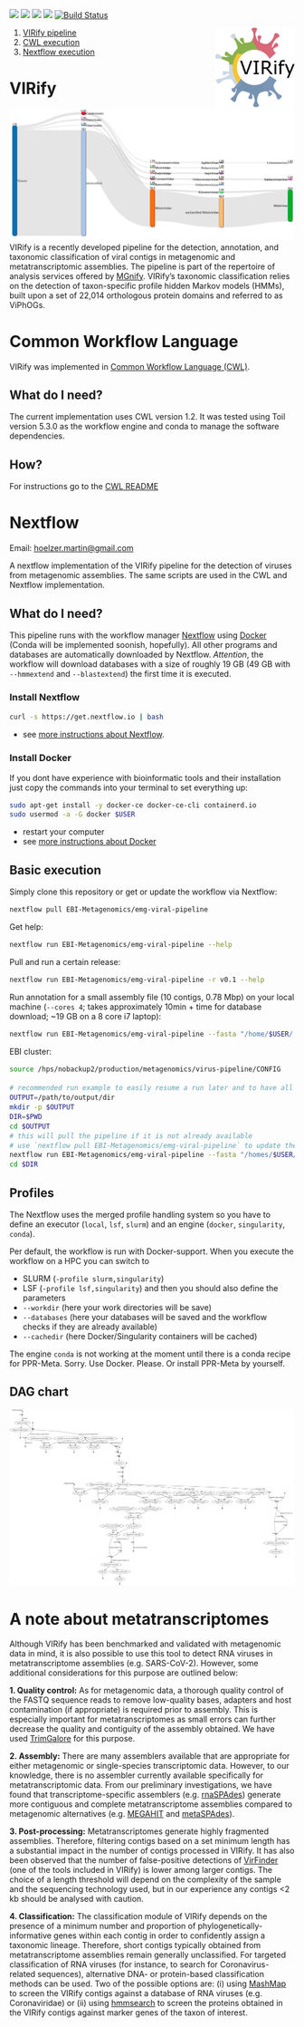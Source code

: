 ![](https://img.shields.io/badge/CWL-1.2-green)
![](https://img.shields.io/badge/nextflow-20.01.0-brightgreen)
![](https://img.shields.io/badge/uses-docker-blue.svg)
![](https://img.shields.io/badge/uses-conda-yellow.svg)
[![Build Status](https://travis-ci.com/EBI-Metagenomics/emg-viral-pipeline.svg?branch=master)](https://travis-ci.com/EBI-Metagenomics/emg-viral-pipeline)

<img align="right" width="140" height="140" src="figures/virify_logo.png">

1. [ VIRify pipeline ](#virify)
2. [ CWL execution ](#cwl)
3. [ Nextflow execution ](#nf)

<a name="virify"></a>

# VIRify
![Sankey plot](nextflow/figures/sankey.png)
VIRify is a recently developed pipeline for the detection, annotation, and taxonomic classification of viral contigs in metagenomic and metatranscriptomic assemblies. The pipeline is part of the repertoire of analysis services offered by [MGnify](https://www.ebi.ac.uk/metagenomics/). VIRify’s taxonomic classification relies on the detection of taxon-specific profile hidden Markov models (HMMs), built upon a set of 22,014 orthologous protein domains and referred to as ViPhOGs. 

<a name="cwl"></a>

# Common Workflow Language
VIRify was implemented in [Common Workflow Language (CWL)](https://www.commonwl.org/). 

## What do I need?

The current implementation uses CWL version 1.2. It was tested using Toil version 5.3.0 as the workflow engine and conda to manage the software dependencies.

## How?

For instructions go to the [CWL README](cwl/README.md)

<a name="nf"></a>

# Nextflow
Email: hoelzer.martin@gmail.com

A nextflow implementation of the VIRify pipeline for the detection of viruses from metagenomic assemblies. The same scripts are used in the CWL and Nextflow implementation. 

## What do I need?

This pipeline runs with the workflow manager [Nextflow](https://www.nextflow.io/) using [Docker](https://docs.docker.com/v17.09/engine/installation/linux/docker-ce/ubuntu/#install-docker-ce) (Conda will be implemented soonish, hopefully). All other programs and databases are automatically downloaded by Nextflow. _Attention_, the workflow will download databases with a size of roughly 19 GB (49 GB with `--hmmextend` and `--blastextend`) the first time it is executed. 

### Install Nextflow
```bash
curl -s https://get.nextflow.io | bash
```
* see [more instructions about Nextflow](https://www.nextflow.io/). 

### Install Docker
If you dont have experience with bioinformatic tools and their installation just copy the commands into your terminal to set everything up:
```bash
sudo apt-get install -y docker-ce docker-ce-cli containerd.io
sudo usermod -a -G docker $USER
```
* restart your computer
* see [more instructions about Docker](https://docs.docker.com/v17.09/engine/installation/linux/docker-ce/ubuntu/#install-docker-ce)


## Basic execution

Simply clone this repository or get or update the workflow via Nextflow:
```bash
nextflow pull EBI-Metagenomics/emg-viral-pipeline
```

Get help:
```bash
nextflow run EBI-Metagenomics/emg-viral-pipeline --help
```

Pull and run a certain release:
```bash
nextflow run EBI-Metagenomics/emg-viral-pipeline -r v0.1 --help
```

Run annotation for a small assembly file (10 contigs, 0.78 Mbp) on your local machine (`--cores 4`; takes approximately 10min + time for database download; ~19 GB on a 8 core i7 laptop):
```bash
nextflow run EBI-Metagenomics/emg-viral-pipeline --fasta "/home/$USER/.nextflow/assets/EBI-Metagenomics/emg-viral-pipeline/nextflow/test/assembly.fasta" --cores 4 -profile local,docker
```

EBI cluster:
```bash
source /hps/nobackup2/production/metagenomics/virus-pipeline/CONFIG 

# recommended run example to easily resume a run later and to have all run-related .nextflow.log files in the correct folder
OUTPUT=/path/to/output/dir
mkdir -p $OUTPUT
DIR=$PWD
cd $OUTPUT
# this will pull the pipeline if it is not already available
# use `nextflow pull EBI-Metagenomics/emg-viral-pipeline` to update the pipeline
nextflow run EBI-Metagenomics/emg-viral-pipeline --fasta "/homes/$USER/.nextflow/assets/EBI-Metagenomics/emg-viral-pipeline/nextflow/test/assembly.fasta" --output $OUTPUT --workdir $OUTPUT/work $DATABASES --cachedir $SINGULARITY -profile ebi
cd $DIR
```


## Profiles

The Nextflow uses the merged profile handling system so you have to define an executor (`local`, `lsf`, `slurm`) and an engine (`docker`, `singularity`, `conda`). 

Per default, the workflow is run with Docker-support. When you execute the workflow on a HPC you can switch to 
* SLURM (``-profile slurm,singularity``)
* LSF (``-profile lsf,singularity``)
and then you should also define the parameters
* `--workdir` (here your work directories will be save)
* `--databases` (here your databases will be saved and the workflow checks if they are already available)
* `--cachedir` (here Docker/Singularity containers will be cached)

The engine `conda` is not working at the moment until there is a conda recipe for PPR-Meta. Sorry. Use Docker. Please. Or install PPR-Meta by yourself.  

## DAG chart

![DAG chart](nextflow/figures/chart.png)

# A note about metatranscriptomes

Although VIRify has been benchmarked and validated with metagenomic data in mind, it is also possible to use this tool to detect RNA viruses in metatranscriptome assemblies (e.g. SARS-CoV-2). However, some additional considerations for this purpose are outlined below:

<b>1. Quality control:</b> As for metagenomic data, a thorough quality control of the FASTQ sequence reads to remove low-quality bases, adapters and host contamination (if appropriate) is required prior to assembly. This is especially important for metatranscriptomes as small errors can further decrease the quality and contiguity of the assembly obtained. We have used [TrimGalore](https://www.bioinformatics.babraham.ac.uk/projects/trim_galore/) for this purpose.

<b>2. Assembly:</b> There are many assemblers available that are appropriate for either metagenomic or single-species transcriptomic data. However, to our knowledge, there is no assembler currently available specifically for metatranscriptomic data. From our preliminary investigations, we have found that transcriptome-specific assemblers (e.g. [rnaSPAdes](http://cab.spbu.ru/software/spades/)) generate more contiguous and complete metatranscriptome assemblies compared to metagenomic alternatives (e.g. [MEGAHIT](https://github.com/voutcn/megahit/releases) and [metaSPAdes](http://cab.spbu.ru/software/spades/)).

<b>3. Post-processing:</b> Metatranscriptomes generate highly fragmented assemblies. Therefore, filtering contigs based on a set minimum length has a substantial impact in the number of contigs processed in VIRify. It has also been observed that the number of false-positive detections of [VirFinder](https://github.com/jessieren/VirFinder/releases) (one of the tools included in VIRify) is lower among larger contigs. The choice of a length threshold will depend on the complexity of the sample and the sequencing technology used, but in our experience any contigs <2 kb should be analysed with caution.

<b>4. Classification:</b> The classification module of VIRify depends on the presence of a minimum number and proportion of phylogenetically-informative genes within each contig in order to confidently assign a taxonomic lineage. Therefore, short contigs typically obtained from metatranscriptome assemblies remain generally unclassified. For targeted classification of RNA viruses (for instance, to search for Coronavirus-related sequences), alternative DNA- or protein-based classification methods can be used. Two of the possible options are: (i) using [MashMap](https://github.com/marbl/MashMap/releases) to screen the VIRify contigs against a database of RNA viruses (e.g. Coronaviridae) or (ii) using [hmmsearch](http://hmmer.org/download.html) to screen the proteins obtained in the VIRify contigs against marker genes of the taxon of interest.
